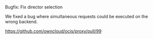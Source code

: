 Bugfix: Fix director selection

We fixed a bug where simultaneous requests could be executed on the wrong backend.

<https://github.com/owncloud/ocis/proxy/pull/99>
